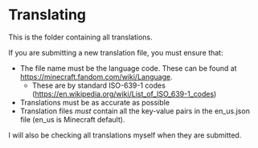 # Translating
This is the folder containing all translations.

If you are submitting a new translation file, you must ensure that:

- The file name must be the language code. These can be found at https://minecraft.fandom.com/wiki/Language.
  - These are by standard ISO-639-1 codes (https://en.wikipedia.org/wiki/List_of_ISO_639-1_codes)
- Translations must be as accurate as possible
- Translation files *must* contain all the key-value pairs in the en_us.json file (en_us is Minecraft default).

I will also be checking all translations myself when they are submitted.